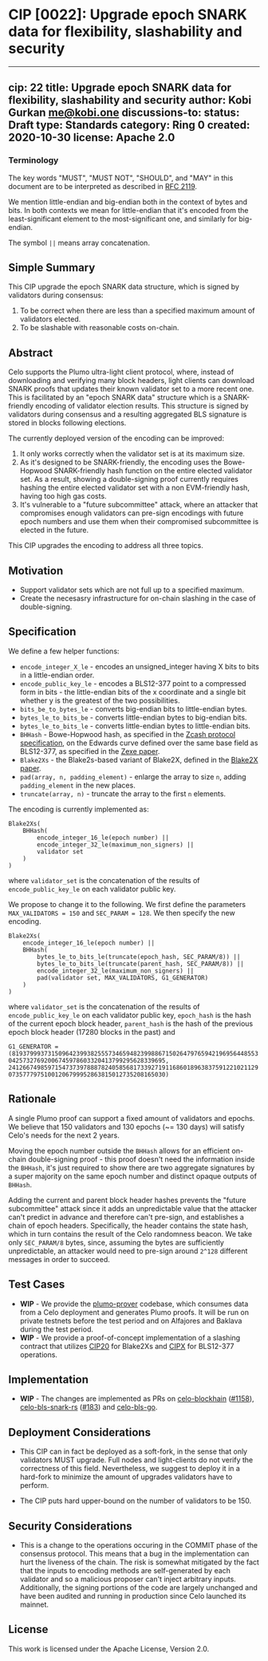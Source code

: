 # CIP [0022]: Upgrade epoch SNARK data for flexibility, slashability and security

---
cip: 22
title: Upgrade epoch SNARK data for flexibility, slashability and security
author: Kobi Gurkan <me@kobi.one>
discussions-to: <URL>
status: Draft
type: Standards
category: Ring 0
created: 2020-10-30
license: Apache 2.0
---

### Terminology

The key words "MUST", "MUST NOT", "SHOULD", and "MAY" in this document are to be interpreted as described in 
[RFC 2119](https://www.rfc-editor.org/rfc/rfc2119.html).

We mention little-endian and big-endian both in the context of bytes and bits. In both contexts we mean for little-endian that it's encoded from the least-significant element to the most-significant one, and similarly for big-endian.

The symbol `||` means array concatenation.

## Simple Summary

This CIP upgrade the epoch SNARK data structure, which is signed by validators during consensus:
1. To be correct when there are less than a specified maximum amount of validators elected.
2. To be slashable with reasonable costs on-chain.

## Abstract

Celo supports the Plumo ultra-light client protocol, where, instead of downloading and verifying many block headers, light clients can download SNARK proofs that updates their known validator set to a more recent one. This is facilitated by an "epoch SNARK data" structure which is a SNARK-friendly encoding of validator election results. This structure is signed by validators during consensus and a resulting aggregated BLS signature is stored in blocks following elections.

The currently deployed version of the encoding can be improved:
1. It only works correctly when the validator set is at its maximum size. 
2. As it's designed to be SNARK-friendly, the encoding uses the Bowe-Hopwood SNARK-friendly hash function on the entire elected validator set. As a result, showing a double-signing proof currently requires hashing the entire elected validator set with a non EVM-friendly hash, having too high gas costs.
3. It's vulnerable to a "future subcommittee" attack, where an attacker that compromises enough validators can pre-sign encodings with future epoch numbers and use them when their compromised subcommittee is elected in the future.

This CIP upgrades the encoding to address all three topics.

## Motivation

- Support validator sets which are not full up to a specified maximum.
- Create the necesasry infrastructure for on-chain slashing in the case of double-signing.

## Specification

We define a few helper functions:
* `encode_integer_X_le` - encodes an unsigned_integer having X bits to bits in a little-endian order.
* `encode_public_key_le` - encodes a BLS12-377 point to a compressed form in bits - the little-endian bits of the x coordinate and a single bit whether y is the greatest of the two possibilities.
* `bits_be_to_bytes_le` - converts big-endian bits to little-endian bytes.
* `bytes_le_to_bits_be` - converts little-endian bytes to big-endian bits.
* `bytes_le_to_bits_le` - converts little-endian bytes to little-endian bits.
* `BHHash` - Bowe-Hopwood hash, as specified in the [Zcash protocol specification](https://github.com/zcash/zips/blob/master/protocol/protocol.pdf), on the Edwards curve defined over the same base field as BLS12-377, as specified in the [Zexe paper](https://eprint.iacr.org/2018/962.pdf).
* `Blake2Xs` - the Blake2s-based variant of Blake2X, defined in the [Blake2X paper](https://blake2.net/blake2x.pdf).
* `pad(array, n, padding_element)` - enlarge the array to size `n`, adding `padding_element` in the new places.
* `truncate(array, n)` - truncate the array to the first `n` elements.

The encoding is currently implemented as:

```
Blake2Xs(
    BHHash(
        encode_integer_16_le(epoch number) || 
        encode_integer_32_le(maximum_non_signers) || 
        validator set
    )
)
```

where `validator_set` is the concatenation of the results of `encode_public_key_le` on each validator public key.

We propose to change it to the following. We first define the parameters `MAX_VALIDATORS = 150` and `SEC_PARAM = 128`. We then specify the new encoding.

```
Blake2Xs(
    encode_integer_16_le(epoch number) || 
    BHHash(
        bytes_le_to_bits_le(truncate(epoch_hash, SEC_PARAM/8)) ||
        bytes_le_to_bits_le(truncate(parent_hash, SEC_PARAM/8)) ||
        encode_integer_32_le(maximum_non_signers) || 
        pad(validator set, MAX_VALIDATORS, G1_GENERATOR)
    )
)
```

where `validator_set` is the concatenation of the results of `encode_public_key_le` on each validator public key, `epoch_hash` is the hash of the current epoch block header, `parent_hash` is the hash of the previous epoch block header (17280 blocks in the past) and

`G1_GENERATOR = (81937999373150964239938255573465948239988671502647976594219695644855304257327692006745978603320413799295628339695, 241266749859715473739788878240585681733927191168601896383759122102112907357779751001206799952863815012735208165030)`


## Rationale

A single Plumo proof can support a fixed amount of validators and epochs. We believe that 150 validators and 130 epochs (~= 130 days) will satisfy Celo's needs for the next 2 years.

Moving the epoch number outside the `BHHash` allows for an efficient on-chain double-signing proof - this proof doesn't need the information inside the `BHHash`, it's just required to show there are two aggregate signatures by a super majority on the same epoch number and distinct opaque outputs of `BHHash`.

Adding the current and parent block header hashes prevents the "future subcommittee" attack since it adds an unpredictable value that the attacker can't predict in advance and therefore can't pre-sign, and establishes a chain of epoch headers. Specifically, the header contains the state hash, which in turn contains the result of the Celo randomness beacon. We take only `SEC_PARAM/8` bytes, since, assuming the bytes are sufficiently unpredictable, an attacker would need to pre-sign around `2^128` different messages in order to succeed.

## Test Cases

* **WIP** - We provide the [plumo-prover](https://github.com/celo-org/plumo-prover) codebase, which consumes data from a Celo deployment and generates Plumo proofs. It will be run on private testnets before the test period and on Alfajores and Baklava during the test period.
* **WIP** - We provide a proof-of-concept implementation of a slashing contract that utilizes [CIP20](https://github.com/celo-org/celo-proposals/compare/prestwich/cip-0020) for Blake2Xs and [CIPX]() for BLS12-377 operations.

## Implementation

* **WIP** - The changes are implemented as PRs on [celo-blockhain](https://github.com/celo-org/celo-blockchain) ([#1158](https://github.com/celo-org/celo-blockchain/pull/1158)), [celo-bls-snark-rs](https://github.com/celo-org/celo-bls-snark-rs) ([#183](https://github.com/celo-org/celo-bls-snark-rs/pull/183)) and [celo-bls-go](https://github.com/celo-org/celo-bls-go).

## Deployment Considerations

* This CIP can in fact be deployed as a soft-fork, in the sense that only validators MUST upgrade. Full nodes and light-clients do not verify the correctness of this field. Nevertheless, we suggest to deploy it in a hard-fork to minimize the amount of upgrades validators have to perform.

* The CIP puts hard upper-bound on the number of validators to be 150.

## Security Considerations

* This is a change to the operations occuring in the COMMIT phase of the consensus protocol. This means that a bug in the implementation can hurt the liveness of the chain. The risk is somewhat mitigated by the fact that the inputs to encoding methods are self-generated by each validator and so a malicious proposer can't inject arbitrary inputs. Additionally, the signing portions of the code are largely unchanged and have been audited and running in production since Celo launched its mainnet.

## License
This work is licensed under the Apache License, Version 2.0.